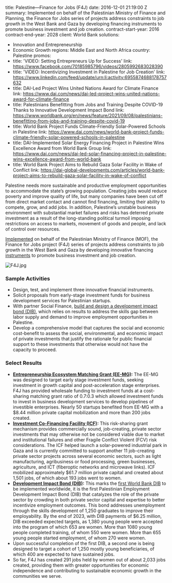 
title: Palestine—Finance for Jobs (F4J)
date: 2016-12-01 21:19:00 Z
summary: Implemented on behalf of the Palestinian Ministry of Finance and Planning,
  the Finance for Jobs series of projects address constraints to job growth in the
  West Bank and Gaza by developing financing instruments to promote business investment
  and job creation.
contract-start-year: 2016
contract-end-year: 2028
client: World Bank
solutions:
- Innovation and Entrepreneurship
- Economic Growth
regions: Middle East and North Africa
country: Palestine
promos:
- title: 'VIDEO: Setting Entrepreneurs Up for Success'
  link: https://www.facebook.com/70185985796/videos/2805992683028390
- title: 'VIDEO: Incentivizing Investment in Palestine for Job Creation'
  link: https://www.linkedin.com/feed/update/urn:li:activity:6955874688178757632
- title: DAI-Led Project Wins United Nations Award for Climate Finance
  link: https://www.dai.com/news/dai-led-project-wins-united-nations-award-for-climate-finance
- title: Palestinians Benefitting from Jobs and Training Despite COVID-19 Thanks to
    Innovative Development Impact Bond
  link: https://www.worldbank.org/en/news/feature/2021/09/08/palestinians-benefitting-from-jobs-and-training-despite-covid-19
- title: World Bank Project Funds Climate-Friendly Solar-Powered Schools in Palestine
  link: https://www.dai.com/news/world-bank-project-funds-climate-friendly-solar-powered-schools-in-palestine
- title: DAI-Implemented Solar Energy Financing Project in Palestine Wins Excellence
    Award from World Bank Group
  link: https://www.dai.com/news/dai-led-solar-financing-project-in-palestine-wins-excellence-award-from-world-bank
- title: World Bank Project Aims to Rebuild Gaza Solar Facility in Wake of Conflict
  link: https://dai-global-developments.com/articles/world-bank-project-aims-to-rebuild-gaza-solar-facility-in-wake-of-conflict


Palestine needs more sustainable and productive employment opportunities to accommodate the state’s growing population. Creating jobs would reduce poverty and improve quality of life, but many companies have been cut off from direct market contact and cannot find financing, limiting their ability to compete, grow, and add jobs. In addition, Palestine’s unstable business environment with substantial market failures and risks has deterred private investment as a result of the long-standing political turmoil imposing restrictions on access to markets, movement of goods and people, and lack of control over resources.

[Implemented](https://www.worldbank.org/en/results/2022/08/09/mobilizing-private-finance-to-generate-jobs-in-the-west-bank-and-gaza) on behalf of the Palestinian Ministry of Finance (MOF), the Finance for Jobs project (F4J) series of projects address constraints to job growth in the West Bank and Gaza by developing innovative financing [instruments](https://www.dai.com/news/dai-led-solar-financing-project-in-palestine-wins-excellence-award-from-world-bank) to promote business investment and job creation.

![F4J.jpg](/uploads/F4J.jpg)

### Sample Activities

* Design, test, and implement three innovative financial instruments.
* Solicit proposals from early-stage investment funds for business development services for Palestinian startups.
* With partner Social Finance, [build and design a development impact bond (DIB)](https://menafn.com/1099229278/EBRD-addressing-youth-unemployment-in-West-Bank-and-Gaza), which relies on results to address the skills gap between labor supply and demand to improve employment opportunities in Palestine.
* Develop a comprehensive model that captures the social and economic cost-benefit to assess the social, environmental, and economic impact of private investments that justify the rationale for public financial support to these investments that otherwise would not have the capacity to proceed.

### Select Results

* **[Entrepreneurship Ecosystem Matching Grant (EE-MG)](https://www.facebook.com/70185985796/videos/2805992683028390):** The EE-MG was designed to target early stage investment funds, seeking investment in growth capital and post-acceleration stage enterprises. F4J has provided wholesale funding to investment funds at a cost-sharing matching grant ratio of 0.7:0.3 which allowed investment funds to invest in business development services to develop pipelines of investible enterprises. Nearly 50 startups benefited from EE-MG with a $8.44 million private capital mobilization and more than 200 jobs created.
* **[Investment Co-Financing Facility (ICF)](https://www.linkedin.com/posts/dai_incentivizing-investment-in-palestine-for-activity-6955874688178757632-_MDP?utm_source=linkedin_share&utm_medium=member_desktop_web):** This risk-sharing grant mechanism provides commercially sound, job-creating, private sector investments that may otherwise not be considered viable due to market and institutional failures and other Fragile Conflict Violent (FCV) risk considerations. The ICF helped launch a solar-powered industrial park in Gaza and is currently committed to support another 11 job-creating private sector projects across several economic sectors, such as light manufacturing, agribusiness or food processing, green businesses, agriculture, and ICT (fiberoptic networks and microwave links). ICF mobilized approximately $61.7 million private capital and created about 1,501 jobs, of which about 193 jobs went to women.
* **[Development Impact Bond (DIB)](https://www.youtube.com/watch?v=mpNpmmcJzfw):** This marks the [first World Bank DIB](https://www.worldbank.org/en/news/feature/2019/11/11/rethinking-job-creation-for-palestinian-youth) to be implemented worldwide, it is the first Palestinian Employment Development Impact Bond (DIB) that catalyzes the role of the private sector by crowding in both private sector capital and expertise to better incentivize employment outcomes. This bond addresses unemployment through the skills development of 1,250 graduates to improve their employability. By the end of 2023, with DIB payments of $6.25 million, DIB exceeded expected targets, as 1,380 young people were accepted into the program of which 653 are women. More than 1080 young people completed training, of whom 550 were women. More than 655 young people started employment, of whom 270 were women.
* Upon successful completion of the first DIB, a second one is being designed to target a cohort of 1,250 mostly young beneficiaries, of which 400 are expected to have sustained jobs.
* So far, F4J has created 291 jobs held by women out of about 2,033 jobs created, providing them with greater opportunities for economic independence and contributing to sustainable economic growth in the communities we serve.
